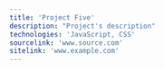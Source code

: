 ```yaml
---
title: 'Project Five'
description: "Project's description"
technologies: 'JavaScript, CSS'
sourcelink: 'www.source.com'
sitelink: 'www.example.com'
---
```

